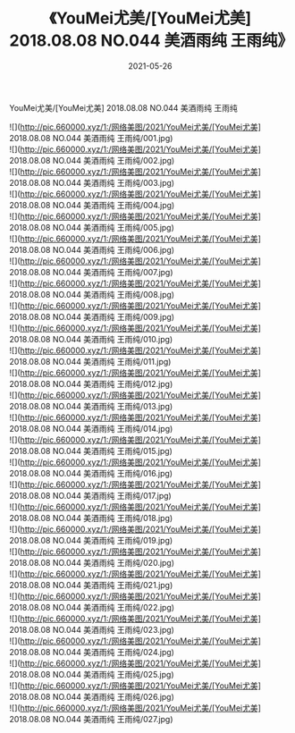 ﻿---
layout: post
title:  《YouMei尤美/[YouMei尤美] 2018.08.08 NO.044 美酒雨纯 王雨纯》
date:   2021-05-26
img: http://pic.660000.xyz/1:/网络美图/2021/YouMei尤美/[YouMei尤美] 2018.08.08 NO.044 美酒雨纯 王雨纯/000.jpg
categories: [美女, 清纯, 唯美]
---

YouMei尤美/[YouMei尤美] 2018.08.08 NO.044 美酒雨纯 王雨纯

 ![](http://pic.660000.xyz/1:/网络美图/2021/YouMei尤美/[YouMei尤美] 2018.08.08 NO.044 美酒雨纯 王雨纯/001.jpg) <br>![](http://pic.660000.xyz/1:/网络美图/2021/YouMei尤美/[YouMei尤美] 2018.08.08 NO.044 美酒雨纯 王雨纯/002.jpg) <br>![](http://pic.660000.xyz/1:/网络美图/2021/YouMei尤美/[YouMei尤美] 2018.08.08 NO.044 美酒雨纯 王雨纯/003.jpg) <br>![](http://pic.660000.xyz/1:/网络美图/2021/YouMei尤美/[YouMei尤美] 2018.08.08 NO.044 美酒雨纯 王雨纯/004.jpg) <br>![](http://pic.660000.xyz/1:/网络美图/2021/YouMei尤美/[YouMei尤美] 2018.08.08 NO.044 美酒雨纯 王雨纯/005.jpg) <br>![](http://pic.660000.xyz/1:/网络美图/2021/YouMei尤美/[YouMei尤美] 2018.08.08 NO.044 美酒雨纯 王雨纯/006.jpg) <br>![](http://pic.660000.xyz/1:/网络美图/2021/YouMei尤美/[YouMei尤美] 2018.08.08 NO.044 美酒雨纯 王雨纯/007.jpg) <br>![](http://pic.660000.xyz/1:/网络美图/2021/YouMei尤美/[YouMei尤美] 2018.08.08 NO.044 美酒雨纯 王雨纯/008.jpg) <br>![](http://pic.660000.xyz/1:/网络美图/2021/YouMei尤美/[YouMei尤美] 2018.08.08 NO.044 美酒雨纯 王雨纯/009.jpg) <br>![](http://pic.660000.xyz/1:/网络美图/2021/YouMei尤美/[YouMei尤美] 2018.08.08 NO.044 美酒雨纯 王雨纯/010.jpg) <br>![](http://pic.660000.xyz/1:/网络美图/2021/YouMei尤美/[YouMei尤美] 2018.08.08 NO.044 美酒雨纯 王雨纯/011.jpg) <br>![](http://pic.660000.xyz/1:/网络美图/2021/YouMei尤美/[YouMei尤美] 2018.08.08 NO.044 美酒雨纯 王雨纯/012.jpg) <br>![](http://pic.660000.xyz/1:/网络美图/2021/YouMei尤美/[YouMei尤美] 2018.08.08 NO.044 美酒雨纯 王雨纯/013.jpg) <br>![](http://pic.660000.xyz/1:/网络美图/2021/YouMei尤美/[YouMei尤美] 2018.08.08 NO.044 美酒雨纯 王雨纯/014.jpg) <br>![](http://pic.660000.xyz/1:/网络美图/2021/YouMei尤美/[YouMei尤美] 2018.08.08 NO.044 美酒雨纯 王雨纯/015.jpg) <br>![](http://pic.660000.xyz/1:/网络美图/2021/YouMei尤美/[YouMei尤美] 2018.08.08 NO.044 美酒雨纯 王雨纯/016.jpg) <br>![](http://pic.660000.xyz/1:/网络美图/2021/YouMei尤美/[YouMei尤美] 2018.08.08 NO.044 美酒雨纯 王雨纯/017.jpg) <br>![](http://pic.660000.xyz/1:/网络美图/2021/YouMei尤美/[YouMei尤美] 2018.08.08 NO.044 美酒雨纯 王雨纯/018.jpg) <br>![](http://pic.660000.xyz/1:/网络美图/2021/YouMei尤美/[YouMei尤美] 2018.08.08 NO.044 美酒雨纯 王雨纯/019.jpg) <br>![](http://pic.660000.xyz/1:/网络美图/2021/YouMei尤美/[YouMei尤美] 2018.08.08 NO.044 美酒雨纯 王雨纯/020.jpg) <br>![](http://pic.660000.xyz/1:/网络美图/2021/YouMei尤美/[YouMei尤美] 2018.08.08 NO.044 美酒雨纯 王雨纯/021.jpg) <br>![](http://pic.660000.xyz/1:/网络美图/2021/YouMei尤美/[YouMei尤美] 2018.08.08 NO.044 美酒雨纯 王雨纯/022.jpg) <br>![](http://pic.660000.xyz/1:/网络美图/2021/YouMei尤美/[YouMei尤美] 2018.08.08 NO.044 美酒雨纯 王雨纯/023.jpg) <br>![](http://pic.660000.xyz/1:/网络美图/2021/YouMei尤美/[YouMei尤美] 2018.08.08 NO.044 美酒雨纯 王雨纯/024.jpg) <br>![](http://pic.660000.xyz/1:/网络美图/2021/YouMei尤美/[YouMei尤美] 2018.08.08 NO.044 美酒雨纯 王雨纯/025.jpg) <br>![](http://pic.660000.xyz/1:/网络美图/2021/YouMei尤美/[YouMei尤美] 2018.08.08 NO.044 美酒雨纯 王雨纯/026.jpg) <br>![](http://pic.660000.xyz/1:/网络美图/2021/YouMei尤美/[YouMei尤美] 2018.08.08 NO.044 美酒雨纯 王雨纯/027.jpg) <br>